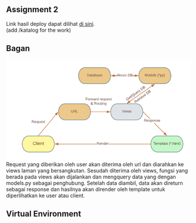 ## Assignment 2

Link hasil deploy dapat dilihat [di sini](https://tugas1yudi.herokuapp.com/).
<br>(add /katalog for the work)

## Bagan
![Bagan](../static/hero.png?raw=true)
Request yang diberikan oleh user akan diterima oleh url dan diarahkan ke views laman yang bersangkutan. Sesudah diterima oleh views, fungsi yang berada pada views akan dijalankan dan mengquery data yang dengan models.py sebagai penghubung. Setelah data diambil, data akan direturn sebagai response dan hasilnya akan dirender oleh template untuk diperlihatkan ke user atau client.

## Virtual Environment